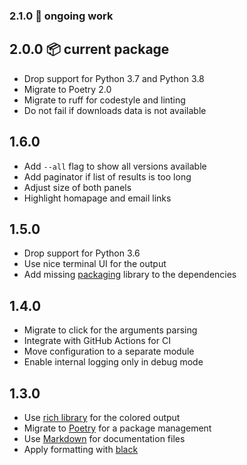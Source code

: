### 2.1.0 🚜 ongoing work

## 2.0.0 📦 current package

* Drop support for Python 3.7 and Python 3.8
* Migrate to Poetry 2.0
* Migrate to ruff for codestyle and linting
* Do not fail if downloads data is not available

## 1.6.0

* Add `--all` flag to show all versions available
* Add paginator if list of results is too long
* Adjust size of both panels
* Highlight homapage and email links

## 1.5.0

* Drop support for Python 3.6
* Use nice terminal UI for the output
* Add missing [packaging](https://github.com/pypa/packaging) library to the dependencies

## 1.4.0

* Migrate to click for the arguments parsing
* Integrate with GitHub Actions for CI
* Move configuration to a separate module
* Enable internal logging only in debug mode

## 1.3.0

* Use [rich library](https://rich.readthedocs.io/en/latest/) for the colored output
* Migrate to [Poetry](https://python-poetry.org/) for a package management
* Use [Markdown](https://www.markdownguide.org/basic-syntax/) for documentation files
* Apply formatting with [black](https://black.readthedocs.io/en/stable/index.html)

